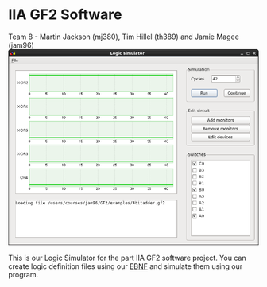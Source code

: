 IIA GF2 Software
=================
Team 8 - Martin Jackson (mj380), Tim Hillel (th389) and Jamie Magee (jam96)
![Logic Simulator](/report2/jam96/simulation.png)

This is our Logic Simulator for the part IIA GF2 software project. You can create logic definition files using our [EBNF](/docs/EBNF.txt) and simulate them using our program.
